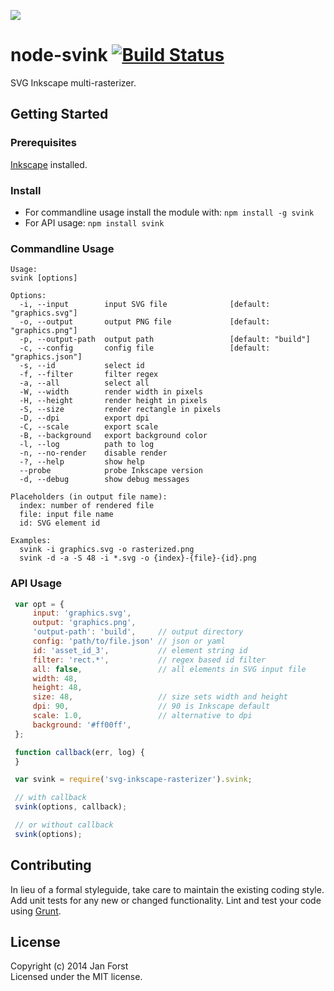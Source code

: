 ![](https://rawgithub.com/darosh/node-svink/master/res/svink-logo.svg)

# node-svink [![Build Status](https://secure.travis-ci.org/darosh/node-svink.png?branch=master)](http://travis-ci.org/darosh/node-svink)
SVG Inkscape multi-rasterizer.

## Getting Started

### Prerequisites

[Inkscape](http://www.inkscape.org/) installed.

### Install

- For commandline usage install the module with: `npm install -g svink`
- For API usage: `npm install svink`

### Commandline Usage

```
Usage:
svink [options]

Options:
  -i, --input        input SVG file              [default: "graphics.svg"]
  -o, --output       output PNG file             [default: "graphics.png"]
  -p, --output-path  output path                 [default: "build"]
  -c, --config       config file                 [default: "graphics.json"]
  -s, --id           select id
  -f, --filter       filter regex
  -a, --all          select all
  -W, --width        render width in pixels
  -H, --height       render height in pixels
  -S, --size         render rectangle in pixels
  -D, --dpi          export dpi
  -C, --scale        export scale
  -B, --background   export background color
  -l, --log          path to log
  -n, --no-render    disable render
  -?, --help         show help
  --probe            probe Inkscape version
  -d, --debug        show debug messages

Placeholders (in output file name):
  index: number of rendered file
  file: input file name
  id: SVG element id

Examples:
  svink -i graphics.svg -o rasterized.png
  svink -d -a -S 48 -i *.svg -o {index}-{file}-{id}.png
```

### API Usage

```javascript
 var opt = {
     input: 'graphics.svg',
     output: 'graphics.png',
     'output-path': 'build',     // output directory
     config: 'path/to/file.json' // json or yaml
     id: 'asset_id_3',           // element string id
     filter: 'rect.*',           // regex based id filter
     all: false,                 // all elements in SVG input file
     width: 48,
     height: 48,
     size: 48,                   // size sets width and height
     dpi: 90,                    // 90 is Inkscape default
     scale: 1.0,                 // alternative to dpi
     background: '#ff00ff',
 };

 function callback(err, log) {
 }

 var svink = require('svg-inkscape-rasterizer').svink;

 // with callback
 svink(options, callback);

 // or without callback
 svink(options);
 ```

## Contributing
In lieu of a formal styleguide, take care to maintain the existing coding style. Add unit tests for any new or changed functionality. Lint and test your code using [Grunt](http://gruntjs.com/).

## License
Copyright (c) 2014 Jan Forst  
Licensed under the MIT license.
